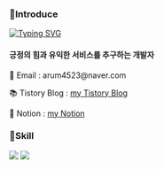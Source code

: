 
<body>   
<section>
<h3>📢Introduce</h3>
<a href="https://git.io/typing-svg"><img src="https://readme-typing-svg.herokuapp.com?font=Fira+Code&pause=1000&color=15485F&width=435&lines=%EC%95%88%EB%85%95%ED%95%98%EC%84%B8%EC%9A%94!%F0%9F%91%8B+arumPark%EC%9E%85%EB%8B%88%EB%8B%A4" alt="Typing SVG" /></a>
    <div>
        <h4>긍정의 힘과 유익한 서비스를 추구하는 개발자</h4>
        <p>📧 Email  : arum4523@naver.com</p>
        <p>📚 Tistory Blog : <a href="https://codingnewbie.tistory.com/" target="_blank">my Tistory Blog</a><p>
        <p>📗 Notion : <a href="https://www.notion.so/99b8842aa02346ada265218310d30df3?pvs=4" target="_blank">my Notion</a><p>
    </div>
</section>

<section>
    <h3>🔧Skill</h3>
    <div>
      <img src="https://img.shields.io/badge/JavaScript-F7DF1E?style=flat&logo=JavaScript&logoColor=white"/>
      <img src="https://img.shields.io/badge/Java-007396?style=flat&logo=Java&logoColor=white" />
    </div>
</section>


<!--
**AHRUMPARK/AHRUMPARK** is a ✨ _special_ ✨ repository because its `README.md` (this file) appears on your GitHub profile.

Here are some ideas to get you started:

- 🔭 I’m currently working on ...
- 🌱 I’m currently learning ...
- 👯 I’m looking to collaborate on ...
- 🤔 I’m looking for help with ...
- 💬 Ask me about ...
- 📫 How to reach me: ...
- 😄 Pronouns: ...
- ⚡ Fun fact: ...
-->

</body>
</html>
